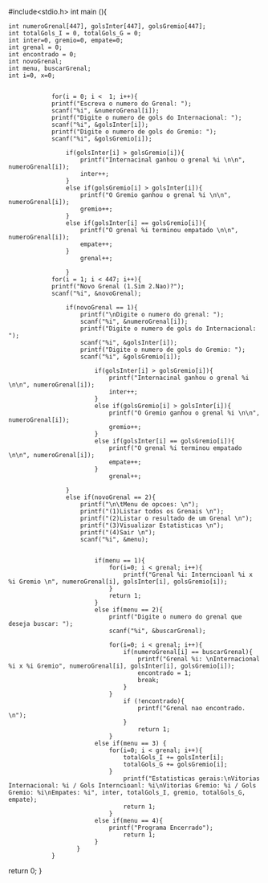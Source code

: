 #include<stdio.h>
int main (){

    int numeroGrenal[447], golsInter[447], golsGremio[447];
    int totalGols_I = 0, totalGols_G = 0;
    int inter=0, gremio=0, empate=0;
    int grenal = 0;
    int encontrado = 0;
    int novoGrenal;
    int menu, buscarGrenal;
    int i=0, x=0;


                for(i = 0; i <  1; i++){
                printf("Escreva o numero do Grenal: ");
                scanf("%i", &numeroGrenal[i]);
                printf("Digite o numero de gols do Internacional: ");
                scanf("%i", &golsInter[i]);
                printf("Digite o numero de gols do Gremio: ");
                scanf("%i", &golsGremio[i]);

                    if(golsInter[i] > golsGremio[i]){
                        printf("Internacinal ganhou o grenal %i \n\n", numeroGrenal[i]);
                        inter++;
                    }
                    else if(golsGremio[i] > golsInter[i]){
                        printf("O Gremio ganhou o grenal %i \n\n", numeroGrenal[i]);
                        gremio++;
                    }
                    else if(golsInter[i] == golsGremio[i]){
                        printf("O grenal %i terminou empatado \n\n", numeroGrenal[i]);
                        empate++;
                    }
                        grenal++;

                    }
                for(i = 1; i < 447; i++){
                printf("Novo Grenal (1.Sim 2.Nao)?");
                scanf("%i", &novoGrenal);

                    if(novoGrenal == 1){
                        printf("\nDigite o numero do grenal: ");
                        scanf("%i", &numeroGrenal[i]);
                        printf("Digite o numero de gols do Internacional: ");
                        scanf("%i", &golsInter[i]);
                        printf("Digite o numero de gols do Gremio: ");
                        scanf("%i", &golsGremio[i]);

                            if(golsInter[i] > golsGremio[i]){
                                printf("Internacinal ganhou o grenal %i \n\n", numeroGrenal[i]);
                                inter++;
                            }
                            else if(golsGremio[i] > golsInter[i]){
                                printf("O Gremio ganhou o grenal %i \n\n", numeroGrenal[i]);
                                gremio++;
                            }
                            else if(golsInter[i] == golsGremio[i]){
                                printf("O grenal %i terminou empatado \n\n", numeroGrenal[i]);
                                empate++;
                            }
                                grenal++;

                    }
                    else if(novoGrenal == 2){
                        printf("\n\tMenu de opcoes: \n");
                        printf("(1)Listar todos os Grenais \n");
                        printf("(2)Listar o resultado de um Grenal \n");
                        printf("(3)Visualizar Estatisticas \n");
                        printf("(4)Sair \n");
                        scanf("%i", &menu);


                            if(menu == 1){
                                for(i=0; i < grenal; i++){
                                    printf("Grenal %i: Interncioanl %i x %i Gremio \n", numeroGrenal[i], golsInter[i], golsGremio[i]);
                                }
                                return 1;
                            }
                            else if(menu == 2){
                                printf("Digite o numero do grenal que deseja buscar: ");
                                scanf("%i", &buscarGrenal);

                                for(i=0; i < grenal; i++){
                                    if(numeroGrenal[i] == buscarGrenal){
                                        printf("Grenal %i: \nInternacional %i x %i Gremio", numeroGrenal[i], golsInter[i], golsGremio[i]);
                                        encontrado = 1;
                                        break;
                                    }
                                }
                                    if (!encontrado){
                                        printf("Grenal nao encontrado. \n");
                                    }
                                        return 1;
                                }
                            else if(menu == 3) {
                                for(i=0; i < grenal; i++){
                                    totalGols_I += golsInter[i];
                                    totalGols_G += golsGremio[i];
                                }
                                    printf("Estatisticas gerais:\nVitorias Internacional: %i / Gols Interncioanl: %i\nVitorias Gremio: %i / Gols Gremio: %i\nEmpates: %i", inter, totalGols_I, gremio, totalGols_G, empate);
                                    return 1;
                                }
                            else if(menu == 4){
                                printf("Programa Encerrado");
                                    return 1;
                            }
                       }
                }

return 0;
}
